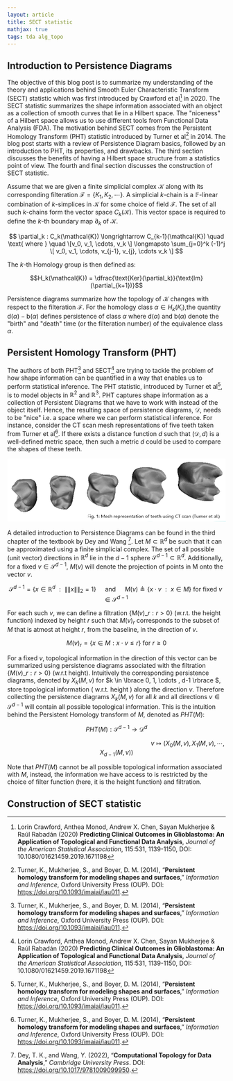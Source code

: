 ```yaml
---
layout: article
title: SECT statistic
mathjax: true  
tags: tda alg_topo 
---
```


## Introduction to Persistence Diagrams
The objective of this blog post is to summarize my understanding of the theory and applications behind Smooth Euler Characteristic Transform (SECT) statistic which was first introduced by Crawford et al[^1] in 2020. The SECT statistic summarizes the shape information associated with an object as a collection of smooth curves that lie in a Hilbert space. The "niceness" of a Hilbert space allows us to use different tools from Functional Data Analysis (FDA). The motivation behind SECT comes from the Persistent Homology Transform (PHT) statistic introduced by Turner et al[^2] in 2014. The blog post starts with a review of Persistence Diagram basics, followed by an introduction to PHT, its properties, and drawbacks. The third section discusses the benefits of having a Hilbert space structure from a statistics point of view. The fourth and final section discusses the construction of SECT statistic.

Assume that we are given a finite simplicial complex $\mathcal{K}$ along with its corresponding filteration $\mathcal{F} = \lbrace K_1, K_2, \cdots \rbrace$. A simplicial $k$-chain is a $\mathbb{F}$-linear combination of $k$-simplices in $\mathcal{K}$ for some choice of field $\mathcal{F}$. The set of all such $k$-chains form the vector space $C_k(\mathcal{K})$. This vector space is required to define the $k$-th boundary map $\partial_k$ of $\mathcal{K}$.

$$
\partial_k : C_k(\mathcal{K}) \longrightarrow C_{k-1}(\mathcal{K}) \quad \text{ where } \quad \[v_0, v_1, \cdots, v_k \] \longmapsto \sum_{j=0}^k (-1)^j \[ v_0, v_1, \cdots, v_{j-1}, v_{j}, \cdots v_k \]
$$

The $k$-th Homology group is then defined as: 

$$H_k(\mathcal{K}) = \dfrac{\text{Ker}(\partial_k)}{\text{Im}(\partial_{k+1})}$$

Persistence diagrams summarize how the topology of $\mathcal{K}$ changes with respect to the filteration $\mathcal{F}$. For the homology class $\alpha \in H_k(K_i)$,the quantity $\mathrm{d}(\alpha) - \mathrm{b}(\alpha)$ defines persistence of class $\alpha$ where $\mathrm{d}(\alpha)$ and $\mathrm{b}(\alpha)$ denote the "birth" and "death" time (or the filteration number) of the equivalence class $\alpha$.

## Persistent Homology Transform (PHT)
The authors of both PHT[^2] and SECT[^1] are trying to tackle the problem of how shape information can be quantified in a way that enables us to perform statistical inference. The PHT statistic, introduced by Turner et al[^2], is to model objects in $\mathbb{R}^2$ and $\mathbb{R}^3$. PHT captures shape information as a collection of Persistent Diagrams that we have to work with instead of the object itself. Hence, the resulting space of persistence diagrams, $\mathcal{D}$, needs to be "nice" i.e. a space where we can perform statistical inference. For instance, consider the CT scan mesh representations of five teeth taken from Turner et al[^2]. If there exists a distance function $d$ such that $(\mathcal{D}, d)$ is a well-defined metric space, then such a metric $d$ could be used to compare the shapes of these teeth.

![teeth](/images/teeth.png)

A detailed introduction to Persistence Diagrams can be found in the third chapter of the textbook by Dey and Wang [^3]. Let $M \subset \mathbb{R}^d$ be such that it can be approximated using a finite simplicial complex. The set of all possible (unit vector) directions in $\mathbb{R}^d$ lie in the $d-1$ sphere $\mathcal{S}^{d-1} \subset \mathbb{R}^d$. Additionally, for a fixed $v \in \mathcal{S}^{d-1}$, $M(v)$ will denote the projection of points in M onto the vector $v$.

$$
\mathcal{S}^{d-1} = \lbrace x \in \mathbb{R}^d  \text{ } : \text{ } \|\|  x \|\|_{2} = 1   \rbrace \quad \text{ and } \quad  M(v) \triangleq \lbrace x \cdot v \text{ } : \text{ } x \in M  \rbrace \text{ for fixed } v \in \mathcal{S}^{d-1}
$$

For each such $v$, we can define a filtration $\lbrace M(v)\_{r} : r>0 \rbrace$ (w.r.t. the height function) indexed by height $r$ such that $M(v)_r$ corresponds to the subset of $M$ that is atmost at height $r$, from the baseline, in the direction of $v$.

$$ 
M(v)_r = \lbrace x \in M : x \cdot v \leq r  \rbrace \text{ for } r \geq 0
$$

For a fixed $v$, topological information in the direction of this vector can be summarized using persistence diagrams associated with the filtration  $\lbrace M(v)\_{r}: r>0 \rbrace$ (w.r.t height). Intuitively the corresponding persistence diagrams, denoted by $X_k(M,v)$ for $k \in \lbrace 0, 1, \cdots , d-1  \rbrace $, store  topological information ( w.r.t. height  ) along the direction $v$. Therefore collecting the persistence diagrams $X_k(M,v)$ for all $k$ and all directions $v \in \mathcal{S}^{d-1}$ will contain all possible topological information. This is the intuition behind the Persistent Homology transform of $M$, denoted as $PHT(M)$:

$$
PHT(M): \mathcal{S}^{d-1} \longrightarrow \mathcal{D}^d 
$$

$$
  \quad \quad  \quad \quad \quad\quad \quad  \quad \quad \quad \quad \quad  \quad \quad \quad \quad  \quad \quad  \quad \quad v \longmapsto (X_0(M,v), X_1(M,v), \cdots, X_{d-1}(M,v))
$$

Note that $PHT(M)$ cannot be all possible topological information associated with $M$, instead, the information we have access to is restricted by the choice of filter function (here, it is the height function) and filtration.

## Construction of SECT statistic












[^1]: Lorin Crawford, Anthea Monod, Andrew X. Chen, Sayan Mukherjee & Raúl Rabadán (2020) **Predicting Clinical Outcomes in Glioblastoma: An Application of Topological and Functional Data Analysis**, *Journal of the American Statistical Association*, 115:531, 1139-1150, DOI: 10.1080/01621459.2019.1671198
[^2]: Turner, K., Mukherjee, S., and Boyer, D. M. (2014), “**Persistent homology transform for modeling shapes and surfaces**,” *Information and Inference*, Oxford University Press (OUP). DOI: https://doi.org/10.1093/imaiai/iau011.
[^3]: Dey, T. K., and Wang, Y. (2022), “**Computational Topology for Data Analysis**,” *Cambridge University Press*. DOI: https://doi.org/10.1017/9781009099950.







